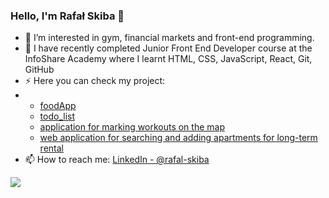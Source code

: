 ### Hello, I'm Rafał Skiba 👋

- 👀 I’m interested in gym, financial markets and front-end programming.
- 🌱 I have recently completed Junior Front End Developer course at the InfoShare Academy where I learnt HTML, CSS, JavaScript, React, Git, GitHub
- ⚡ Here you can check my project:
- 
  - [foodApp](https://omnifood-rs.netlify.app/)
  - [todo_list](https://todo-list-skiba.netlify.app/)
  - [application for marking workouts on the map](https://maptymarker-workouts.netlify.app/)
  - [web application for searching and adding apartments for long-term rental](https://najemnicy.netlify.app/)
- 📫 How to reach me: [LinkedIn - @rafal-skiba](https://www.linkedin.com/in/rafal-skiba/)
<img src="https://github-readme-stats.vercel.app/api?username=rafal-skiba&&show_icons=true&title_color=ffffff&icon_color=bb2acf&text_color=daf7dc&bg_color=191919">
